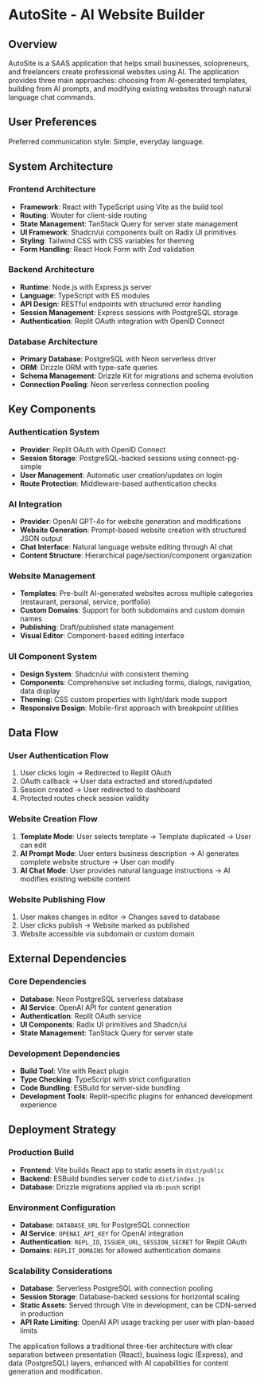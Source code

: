 # AutoSite - AI Website Builder

## Overview
AutoSite is a SAAS application that helps small businesses, solopreneurs, and freelancers create professional websites using AI. The application provides three main approaches: choosing from AI-generated templates, building from AI prompts, and modifying existing websites through natural language chat commands.

## User Preferences
Preferred communication style: Simple, everyday language.

## System Architecture

### Frontend Architecture
- **Framework**: React with TypeScript using Vite as the build tool
- **Routing**: Wouter for client-side routing
- **State Management**: TanStack Query for server state management
- **UI Framework**: Shadcn/ui components built on Radix UI primitives
- **Styling**: Tailwind CSS with CSS variables for theming
- **Form Handling**: React Hook Form with Zod validation

### Backend Architecture
- **Runtime**: Node.js with Express.js server
- **Language**: TypeScript with ES modules
- **API Design**: RESTful endpoints with structured error handling
- **Session Management**: Express sessions with PostgreSQL storage
- **Authentication**: Replit OAuth integration with OpenID Connect

### Database Architecture
- **Primary Database**: PostgreSQL with Neon serverless driver
- **ORM**: Drizzle ORM with type-safe queries
- **Schema Management**: Drizzle Kit for migrations and schema evolution
- **Connection Pooling**: Neon serverless connection pooling

## Key Components

### Authentication System
- **Provider**: Replit OAuth with OpenID Connect
- **Session Storage**: PostgreSQL-backed sessions using connect-pg-simple
- **User Management**: Automatic user creation/updates on login
- **Route Protection**: Middleware-based authentication checks

### AI Integration
- **Provider**: OpenAI GPT-4o for website generation and modifications
- **Website Generation**: Prompt-based website creation with structured JSON output
- **Chat Interface**: Natural language website editing through AI chat
- **Content Structure**: Hierarchical page/section/component organization

### Website Management
- **Templates**: Pre-built AI-generated websites across multiple categories (restaurant, personal, service, portfolio)
- **Custom Domains**: Support for both subdomains and custom domain names
- **Publishing**: Draft/published state management
- **Visual Editor**: Component-based editing interface

### UI Component System
- **Design System**: Shadcn/ui with consistent theming
- **Components**: Comprehensive set including forms, dialogs, navigation, data display
- **Theming**: CSS custom properties with light/dark mode support
- **Responsive Design**: Mobile-first approach with breakpoint utilities

## Data Flow

### User Authentication Flow
1. User clicks login → Redirected to Replit OAuth
2. OAuth callback → User data extracted and stored/updated
3. Session created → User redirected to dashboard
4. Protected routes check session validity

### Website Creation Flow
1. **Template Mode**: User selects template → Template duplicated → User can edit
2. **AI Prompt Mode**: User enters business description → AI generates complete website structure → User can modify
3. **AI Chat Mode**: User provides natural language instructions → AI modifies existing website content

### Website Publishing Flow
1. User makes changes in editor → Changes saved to database
2. User clicks publish → Website marked as published
3. Website accessible via subdomain or custom domain

## External Dependencies

### Core Dependencies
- **Database**: Neon PostgreSQL serverless database
- **AI Service**: OpenAI API for content generation
- **Authentication**: Replit OAuth service
- **UI Components**: Radix UI primitives and Shadcn/ui
- **State Management**: TanStack Query for server state

### Development Dependencies
- **Build Tool**: Vite with React plugin
- **Type Checking**: TypeScript with strict configuration
- **Code Bundling**: ESBuild for server-side bundling
- **Development Tools**: Replit-specific plugins for enhanced development experience

## Deployment Strategy

### Production Build
- **Frontend**: Vite builds React app to static assets in `dist/public`
- **Backend**: ESBuild bundles server code to `dist/index.js`
- **Database**: Drizzle migrations applied via `db:push` script

### Environment Configuration
- **Database**: `DATABASE_URL` for PostgreSQL connection
- **AI Service**: `OPENAI_API_KEY` for OpenAI integration  
- **Authentication**: `REPL_ID`, `ISSUER_URL`, `SESSION_SECRET` for Replit OAuth
- **Domains**: `REPLIT_DOMAINS` for allowed authentication domains

### Scalability Considerations
- **Database**: Serverless PostgreSQL with connection pooling
- **Session Storage**: Database-backed sessions for horizontal scaling
- **Static Assets**: Served through Vite in development, can be CDN-served in production
- **API Rate Limiting**: OpenAI API usage tracking per user with plan-based limits

The application follows a traditional three-tier architecture with clear separation between presentation (React), business logic (Express), and data (PostgreSQL) layers, enhanced with AI capabilities for content generation and modification.